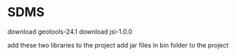 # SDMS

download geotools-24.1
download jsi-1.0.0

add these two libraries to the project
add jar files in bin folder to the project